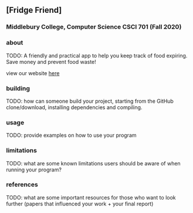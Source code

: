 ## [Fridge Friend]
### Middlebury College, Computer Science CSCI 701 (Fall 2020)

### about
TODO: A friendly and practical app to help you keep track of food expiring. Save money and prevent food waste! 

view our website [here](https://dlam38.github.io/cs701-fridge-app/)

### building
TODO: how can someone build your project, starting from the GitHub clone/download, installing dependencies and compiling.

### usage
TODO: provide examples on how to use your program

### limitations
TODO: what are some known limitations users should be aware of when running your program?

### references
TODO: what are some important resources for those who want to look further (papers that influenced your work + your final report)
